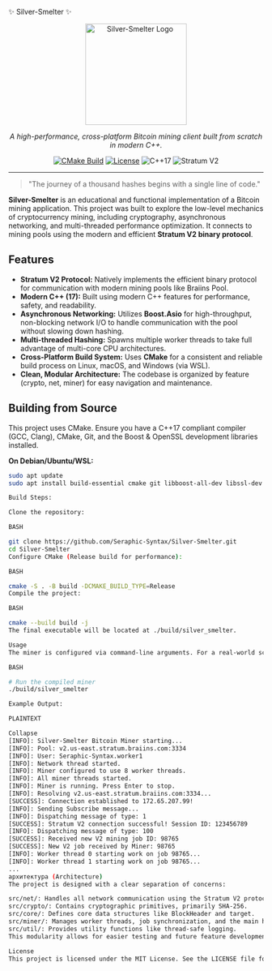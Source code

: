 ✨ Silver-Smelter ✨

<p align="center">
  <img src="https://i.imgur.com/gKcg4E8.png" alt="Silver-Smelter Logo" width="200"/>
</p>

<p align="center">
  <em>A high-performance, cross-platform Bitcoin mining client built from scratch in modern C++.</em>
</p>

<p align="center">
    <a href="https://github.com/Seraphic-Syntax/Silver-Smelter/actions/workflows/cmake.yml"><img src="https://github.com/Seraphic-Syntax/Silver-Smelter/actions/workflows/cmake.yml/badge.svg" alt="CMake Build"></a>
    <a href="https://github.com/Seraphic-Syntax/Silver-Smelter/blob/main/LICENSE"><img src="https://img.shields.io/badge/license-MIT-blue.svg" alt="License"></a>
    <img src="https://img.shields.io/badge/C%2B%2B-17-brightgreen.svg" alt="C++17">
    <img src="https://img.shields.io/badge/Stratum-V2-orange.svg" alt="Stratum V2">
</p>

---

> "The journey of a thousand hashes begins with a single line of code."

**Silver-Smelter** is an educational and functional implementation of a Bitcoin mining application. This project was built to explore the low-level mechanics of cryptocurrency mining, including cryptography, asynchronous networking, and multi-threaded performance optimization. It connects to mining pools using the modern and efficient **Stratum V2 binary protocol**.

## Features

- **Stratum V2 Protocol:** Natively implements the efficient binary protocol for communication with modern mining pools like Braiins Pool.
- **Modern C++ (17):** Built using modern C++ features for performance, safety, and readability.
- **Asynchronous Networking:** Utilizes **Boost.Asio** for high-throughput, non-blocking network I/O to handle communication with the pool without slowing down hashing.
- **Multi-threaded Hashing:** Spawns multiple worker threads to take full advantage of multi-core CPU architectures.
- **Cross-Platform Build System:** Uses **CMake** for a consistent and reliable build process on Linux, macOS, and Windows (via WSL).
- **Clean, Modular Architecture:** The codebase is organized by feature (crypto, net, miner) for easy navigation and maintenance.

## Building from Source

This project uses CMake. Ensure you have a C++17 compliant compiler (GCC, Clang), CMake, Git, and the Boost & OpenSSL development libraries installed.

**On Debian/Ubuntu/WSL:**
```bash
sudo apt update
sudo apt install build-essential cmake git libboost-all-dev libssl-dev

Build Steps:

Clone the repository:

BASH

git clone https://github.com/Seraphic-Syntax/Silver-Smelter.git
cd Silver-Smelter
Configure CMake (Release build for performance):

BASH

cmake -S . -B build -DCMAKE_BUILD_TYPE=Release
Compile the project:

BASH

cmake --build build -j
The final executable will be located at ./build/silver_smelter.

Usage
The miner is configured via command-line arguments. For a real-world scenario, you would implement argument parsing. For now, connection details are set in src/main.cpp.

BASH

# Run the compiled miner
./build/silver_smelter

Example Output:

PLAINTEXT

Collapse
[INFO]: Silver-Smelter Bitcoin Miner starting...
[INFO]: Pool: v2.us-east.stratum.braiins.com:3334
[INFO]: User: Seraphic-Syntax.worker1
[INFO]: Network thread started.
[INFO]: Miner configured to use 8 worker threads.
[INFO]: All miner threads started.
[INFO]: Miner is running. Press Enter to stop.
[INFO]: Resolving v2.us-east.stratum.braiins.com:3334...
[SUCCESS]: Connection established to 172.65.207.99!
[INFO]: Sending Subscribe message...
[INFO]: Dispatching message of type: 1
[SUCCESS]: Stratum V2 connection successful! Session ID: 123456789
[INFO]: Dispatching message of type: 100
[SUCCESS]: Received new V2 mining job ID: 98765
[SUCCESS]: New V2 job received by Miner: 98765
[INFO]: Worker thread 0 starting work on job 98765...
[INFO]: Worker thread 1 starting work on job 98765...
...
архитектура (Architecture)
The project is designed with a clear separation of concerns:

src/net/: Handles all network communication using the Stratum V2 protocol.
src/crypto/: Contains cryptographic primitives, primarily SHA-256.
src/core/: Defines core data structures like BlockHeader and target.
src/miner/: Manages worker threads, job synchronization, and the main hashing loop.
src/util/: Provides utility functions like thread-safe logging.
This modularity allows for easier testing and future feature development, such as implementing optimized hashing algorithms (e.g., AVX2) or supporting different mining protocols.

License
This project is licensed under the MIT License. See the LICENSE file for details.


